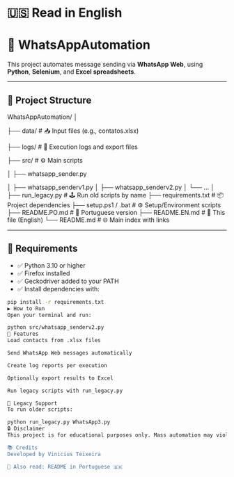 # 🇺🇸 Read in English

# 💬 WhatsAppAutomation

This project automates message sending via **WhatsApp Web**, using **Python**, **Selenium**, and **Excel spreadsheets**.

---

## 📁 Project Structure

WhatsAppAutomation/
│

├── data/ # 📥 Input files (e.g., contatos.xlsx)

├── logs/ # 🧾 Execution logs and export files

├── src/ # ⚙️ Main scripts

│ ├── whatsapp_sender.py

│ ├── whatsapp_senderv1.py
│ ├── whatsapp_senderv2.py
│ └── ...
│
├── run_legacy.py # 🕹️ Run old scripts by name
├── requirements.txt # 📦 Project dependencies
├── setup.ps1 / .bat # ⚙️ Setup/Environment scripts
├── README.PO.md # 📘 Portuguese version
├── README.EN.md # 📗 This file (English)
└── README.md # 🌐 Main index with links

---

## 🧰 Requirements

- ✅ Python 3.10 or higher  
- ✅ Firefox installed  
- ✅ Geckodriver added to your PATH  
- ✅ Install dependencies with:

```bash
pip install -r requirements.txt
▶️ How to Run
Open your terminal and run:

python src/whatsapp_senderv2.py
📝 Features
Load contacts from .xlsx files

Send WhatsApp Web messages automatically

Create log reports per execution

Optionally export results to Excel

Run legacy scripts with run_legacy.py

🧪 Legacy Support
To run older scripts:

python run_legacy.py WhatsApp3.py
🔒 Disclaimer
This project is for educational purposes only. Mass automation may violate WhatsApp's Terms of Use.

📚 Credits
Developed by Vinicius Teixeira

📄 Also read: README in Portuguese 🇧🇷
